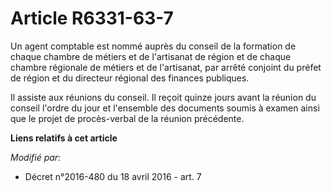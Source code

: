 # Article R6331-63-7

Un agent comptable est nommé auprès du conseil de la formation de chaque chambre de métiers et de l'artisanat de région
et de chaque chambre régionale de métiers et de l'artisanat, par arrêté conjoint du préfet de région et du directeur régional
des finances publiques. 

Il assiste aux réunions du conseil. Il reçoit quinze jours avant la réunion du conseil l'ordre du jour et l'ensemble des
documents soumis à examen ainsi que le projet de procès-verbal de la réunion précédente.

**Liens relatifs à cet article**

_Modifié par_:

  - Décret n°2016-480 du 18 avril 2016 - art. 7

